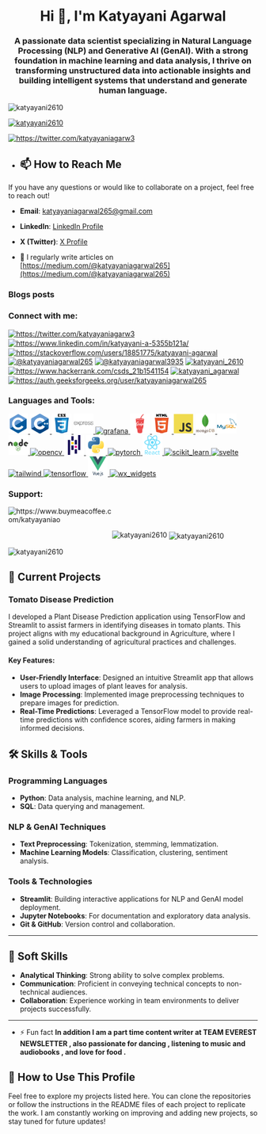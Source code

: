 
<h1 align="center">Hi 👋, I'm Katyayani Agarwal</h1>
<h3 align="center"> A passionate data scientist specializing in Natural Language Processing (NLP) and Generative AI (GenAI). With a strong foundation in machine learning and data analysis, I thrive on transforming unstructured data into actionable insights and building intelligent systems that understand and generate human language.</h3>

<p align="left"> <img src="https://komarev.com/ghpvc/?username=katyayani2610&label=Profile%20views&color=0e75b6&style=flat" alt="katyayani2610" /> </p>

<p align="left"> <a href="https://github.com/ryo-ma/github-profile-trophy"><img src="https://github-profile-trophy.vercel.app/?username=katyayani2610" alt="katyayani2610" /></a> </p>

<p align="left"> <a href="https://twitter.com/https://twitter.com/katyayaniagarw3" target="blank"><img src="https://img.shields.io/twitter/follow/https://twitter.com/katyayaniagarw3?logo=twitter&style=for-the-badge" alt="https://twitter.com/katyayaniagarw3" /></a> </p>


 - ## 📫 How to Reach Me
 If you have any questions or would like to collaborate on a project, feel free to reach out!
 
 - **Email**: [katyayaniagarwal265@gmail.com](mailto:katyayaniagarwal265@gmail.com)
 - **LinkedIn**: [LinkedIn Profile](https://www.linkedin.com/in/katyayani-a-5355b121a/)
 - **X (Twitter)**: [X Profile](https://x.com/KatyayaniAgarw3)
 
 - 📝 I regularly write articles on [https://medium.com/@katyayaniagarwal265](https://medium.com/@katyayaniagarwal265)

### Blogs posts
<!-- BLOG-POST-LIST:START -->
<!-- BLOG-POST-LIST:END -->

<h3 align="left">Connect with me:</h3>
<p align="left">
<a href="https://x.com/KatyayaniAgarw3" target="blank"><img align="center" src="https://raw.githubusercontent.com/rahuldkjain/github-profile-readme-generator/master/src/images/icons/Social/twitter.svg" alt="https://twitter.com/katyayaniagarw3" height="30" width="40" /></a>
<a href="https://www.linkedin.com/in/katyayani-a-5355b121a/" target="blank"><img align="center" src="https://raw.githubusercontent.com/rahuldkjain/github-profile-readme-generator/master/src/images/icons/Social/linked-in-alt.svg" alt="https://www.linkedin.com/in/katyayani-a-5355b121a/" height="30" width="40" /></a>
<a href="https://stackoverflow.com/users/18851775/katyayani-agarwal" target="blank"><img align="center" src="https://raw.githubusercontent.com/rahuldkjain/github-profile-readme-generator/master/src/images/icons/Social/stack-overflow.svg" alt="https://stackoverflow.com/users/18851775/katyayani-agarwal" height="30" width="40" /></a>
<a href="https://medium.com/@katyayaniagarwal265" target="blank"><img align="center" src="https://raw.githubusercontent.com/rahuldkjain/github-profile-readme-generator/master/src/images/icons/Social/medium.svg" alt="@katyayaniagarwal265" height="30" width="40" /></a>
<a href="https://www.youtube.com/c/@katyayaniagarwal3935" target="blank"><img align="center" src="https://raw.githubusercontent.com/rahuldkjain/github-profile-readme-generator/master/src/images/icons/Social/youtube.svg" alt="@katyayaniagarwal3935" height="30" width="40" /></a>
<a href="https://www.codechef.com/users/katyayani_2610" target="blank"><img align="center" src="https://cdn.jsdelivr.net/npm/simple-icons@3.1.0/icons/codechef.svg" alt="katyayani_2610" height="30" width="40" /></a>
<a href="https://www.hackerrank.com/https://www.hackerrank.com/csds_21b1541154" target="blank"><img align="center" src="https://raw.githubusercontent.com/rahuldkjain/github-profile-readme-generator/master/src/images/icons/Social/hackerrank.svg" alt="https://www.hackerrank.com/csds_21b1541154" height="30" width="40" /></a>
<a href="https://www.leetcode.com/katyayani_agarwal" target="blank"><img align="center" src="https://raw.githubusercontent.com/rahuldkjain/github-profile-readme-generator/master/src/images/icons/Social/leet-code.svg" alt="katyayani_agarwal" height="30" width="40" /></a>
<a href="https://auth.geeksforgeeks.org/user/https://auth.geeksforgeeks.org/user/katyayaniagarwal265" target="blank"><img align="center" src="https://raw.githubusercontent.com/rahuldkjain/github-profile-readme-generator/master/src/images/icons/Social/geeks-for-geeks.svg" alt="https://auth.geeksforgeeks.org/user/katyayaniagarwal265" height="30" width="40" /></a>
</p>

<h3 align="left">Languages and Tools:</h3>
<p align="left"> <a href="https://www.cprogramming.com/" target="_blank" rel="noreferrer"> <img src="https://raw.githubusercontent.com/devicons/devicon/master/icons/c/c-original.svg" alt="c" width="40" height="40"/> </a> <a href="https://www.w3schools.com/cpp/" target="_blank" rel="noreferrer"> <img src="https://raw.githubusercontent.com/devicons/devicon/master/icons/cplusplus/cplusplus-original.svg" alt="cplusplus" width="40" height="40"/> </a> <a href="https://www.w3schools.com/css/" target="_blank" rel="noreferrer"> <img src="https://raw.githubusercontent.com/devicons/devicon/master/icons/css3/css3-original-wordmark.svg" alt="css3" width="40" height="40"/> </a> <a href="https://expressjs.com" target="_blank" rel="noreferrer"> <img src="https://raw.githubusercontent.com/devicons/devicon/master/icons/express/express-original-wordmark.svg" alt="express" width="40" height="40"/> </a> <a href="https://grafana.com" target="_blank" rel="noreferrer"> <img src="https://www.vectorlogo.zone/logos/grafana/grafana-icon.svg" alt="grafana" width="40" height="40"/> </a> <a href="https://gulpjs.com" target="_blank" rel="noreferrer"> <img src="https://raw.githubusercontent.com/devicons/devicon/master/icons/gulp/gulp-plain.svg" alt="gulp" width="40" height="40"/> </a> <a href="https://www.w3.org/html/" target="_blank" rel="noreferrer"> <img src="https://raw.githubusercontent.com/devicons/devicon/master/icons/html5/html5-original-wordmark.svg" alt="html5" width="40" height="40"/> </a> <a href="https://developer.mozilla.org/en-US/docs/Web/JavaScript" target="_blank" rel="noreferrer"> <img src="https://raw.githubusercontent.com/devicons/devicon/master/icons/javascript/javascript-original.svg" alt="javascript" width="40" height="40"/> </a> <a href="https://www.mongodb.com/" target="_blank" rel="noreferrer"> <img src="https://raw.githubusercontent.com/devicons/devicon/master/icons/mongodb/mongodb-original-wordmark.svg" alt="mongodb" width="40" height="40"/> </a> <a href="https://www.mysql.com/" target="_blank" rel="noreferrer"> <img src="https://raw.githubusercontent.com/devicons/devicon/master/icons/mysql/mysql-original-wordmark.svg" alt="mysql" width="40" height="40"/> </a> <a href="https://nodejs.org" target="_blank" rel="noreferrer"> <img src="https://raw.githubusercontent.com/devicons/devicon/master/icons/nodejs/nodejs-original-wordmark.svg" alt="nodejs" width="40" height="40"/> </a> <a href="https://opencv.org/" target="_blank" rel="noreferrer"> <img src="https://www.vectorlogo.zone/logos/opencv/opencv-icon.svg" alt="opencv" width="40" height="40"/> </a> <a href="https://pandas.pydata.org/" target="_blank" rel="noreferrer"> <img src="https://raw.githubusercontent.com/devicons/devicon/2ae2a900d2f041da66e950e4d48052658d850630/icons/pandas/pandas-original.svg" alt="pandas" width="40" height="40"/> </a> <a href="https://www.python.org" target="_blank" rel="noreferrer"> <img src="https://raw.githubusercontent.com/devicons/devicon/master/icons/python/python-original.svg" alt="python" width="40" height="40"/> </a> <a href="https://pytorch.org/" target="_blank" rel="noreferrer"> <img src="https://www.vectorlogo.zone/logos/pytorch/pytorch-icon.svg" alt="pytorch" width="40" height="40"/> </a> <a href="https://reactjs.org/" target="_blank" rel="noreferrer"> <img src="https://raw.githubusercontent.com/devicons/devicon/master/icons/react/react-original-wordmark.svg" alt="react" width="40" height="40"/> </a> <a href="https://scikit-learn.org/" target="_blank" rel="noreferrer"> <img src="https://upload.wikimedia.org/wikipedia/commons/0/05/Scikit_learn_logo_small.svg" alt="scikit_learn" width="40" height="40"/> </a> <a href="https://svelte.dev" target="_blank" rel="noreferrer"> <img src="https://upload.wikimedia.org/wikipedia/commons/1/1b/Svelte_Logo.svg" alt="svelte" width="40" height="40"/> </a> <a href="https://tailwindcss.com/" target="_blank" rel="noreferrer"> <img src="https://www.vectorlogo.zone/logos/tailwindcss/tailwindcss-icon.svg" alt="tailwind" width="40" height="40"/> </a> <a href="https://www.tensorflow.org" target="_blank" rel="noreferrer"> <img src="https://www.vectorlogo.zone/logos/tensorflow/tensorflow-icon.svg" alt="tensorflow" width="40" height="40"/> </a> <a href="https://vuejs.org/" target="_blank" rel="noreferrer"> <img src="https://raw.githubusercontent.com/devicons/devicon/master/icons/vuejs/vuejs-original-wordmark.svg" alt="vuejs" width="40" height="40"/> </a> <a href="https://www.wxwidgets.org/" target="_blank" rel="noreferrer"> <img src="https://upload.wikimedia.org/wikipedia/commons/b/bb/WxWidgets.svg" alt="wx_widgets" width="40" height="40"/> </a> </p>

<h3 align="left">Support:</h3>
<p><a href="https://www.buymeacoffee.com/https://www.buymeacoffee.com/katyayaniao"> <img align="left" src="https://cdn.buymeacoffee.com/buttons/v2/default-yellow.png" height="50" width="210" alt="https://www.buymeacoffee.com/katyayaniao" /></a></p><br><br>

<p><img align="left" src="https://github-readme-stats.vercel.app/api/top-langs?username=katyayani2610&show_icons=true&locale=en&layout=compact" alt="katyayani2610" /></p>

<p>&nbsp;<img align="center" src="https://github-readme-stats.vercel.app/api?username=katyayani2610&show_icons=true&locale=en" alt="katyayani2610" /></p>

<p><img align="center" src="https://github-readme-streak-stats.herokuapp.com/?user=katyayani2610&" alt="katyayani2610" /></p>


## 🔭 Current Projects
 
 ### Tomato Disease Prediction
 
 I developed a Plant Disease Prediction application using TensorFlow and Streamlit to assist farmers in identifying diseases in tomato plants. This project aligns with my educational background in Agriculture, where I gained a solid understanding of agricultural practices and challenges.
 
 #### Key Features:
 - **User-Friendly Interface**: Designed an intuitive Streamlit app that allows users to upload images of plant leaves for analysis.
 - **Image Processing**: Implemented image preprocessing techniques to prepare images for prediction.
 - **Real-Time Predictions**: Leveraged a TensorFlow model to provide real-time predictions with confidence scores, aiding farmers in making informed decisions.


 ## 🛠️ Skills & Tools
 
 ### Programming Languages
 - **Python**: Data analysis, machine learning, and NLP.
 - **SQL**: Data querying and management.
 
 ### NLP & GenAI Techniques
 - **Text Preprocessing**: Tokenization, stemming, lemmatization.
 - **Machine Learning Models**: Classification, clustering, sentiment analysis.
 
 ### Tools & Technologies
 - **Streamlit**: Building interactive applications for NLP and GenAI model deployment.
 - **Jupyter Notebooks**: For documentation and exploratory data analysis.
 - **Git & GitHub**: Version control and collaboration.
 
 ---
 
 ## 🧠 Soft Skills
 - **Analytical Thinking**: Strong ability to solve complex problems.
 - **Communication**: Proficient in conveying technical concepts to non-technical audiences.
 - **Collaboration**: Experience working in team environments to deliver projects successfully.
 
 ---
 - ⚡ Fun fact **In addition I am a part time content writer at TEAM EVEREST NEWSLETTER , also passionate for dancing , listening to music and audiobooks , and love for food .**
 
 ## 🔧 How to Use This Profile
 Feel free to explore my projects listed here. You can clone the repositories or follow the instructions in the README files of each project to replicate the work. I am constantly working on improving and adding new projects, so stay tuned for future updates!
 
